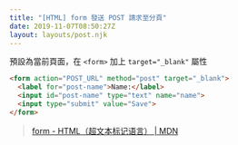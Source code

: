```yaml
---
title: "[HTML] form 發送 POST 請求至分頁"
date: 2019-11-07T08:50:27Z
layout: layouts/post.njk
---
```


預設為當前頁面，在 `<form>` 加上 `target="_blank"` 屬性

```html
<form action="POST_URL" method="post" target="_blank">
  <label for="post-name">Name:</label>
  <input id="post-name" type="text" name="name">
  <input type="submit" value="Save">
</form>
```

> [form - HTML（超文本标记语言） | MDN](https://developer.mozilla.org/zh-CN/docs/Web/HTML/Element/form#attr-target)
